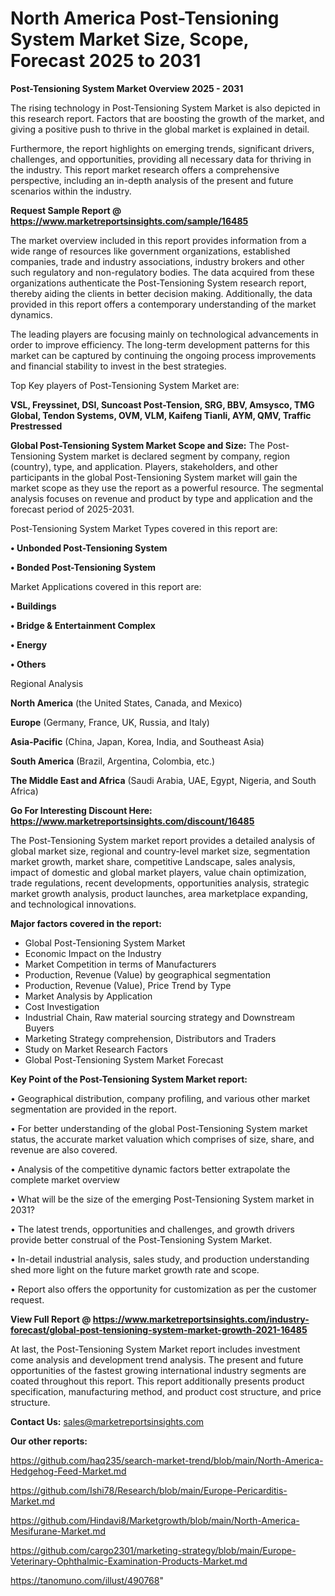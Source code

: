 # North America Post-Tensioning System Market Size, Scope, Forecast 2025 to 2031

<Strong> Post-Tensioning System Market Overview 2025 - 2031</strong>

The rising technology in Post-Tensioning System Market is also depicted in this research report. Factors that are boosting the growth of the market, and giving a positive push to thrive in the global market is explained in detail.

Furthermore, the report highlights on emerging trends, significant drivers, challenges, and opportunities, providing all necessary data for thriving in the industry. This report market research offers a comprehensive perspective, including an in-depth analysis of the present and future scenarios within the industry.

<strong>Request Sample Report @ <a href=https://www.marketreportsinsights.com/sample/16485>https://www.marketreportsinsights.com/sample/16485</a></strong>

The market overview included in this report provides information from a wide range of resources like government organizations, established companies, trade and industry associations, industry brokers and other such regulatory and non-regulatory bodies. The data acquired from these organizations authenticate the Post-Tensioning System research report, thereby aiding the clients in better decision making. Additionally, the data provided in this report offers a contemporary understanding of the market dynamics.

The leading players are focusing mainly on technological advancements in order to improve efficiency. The long-term development patterns for this market can be captured by continuing the ongoing process improvements and financial stability to invest in the best strategies.

Top Key players of Post-Tensioning System Market are:

<strong>VSL, Freyssinet, DSI, Suncoast Post-Tension, SRG, BBV, Amsysco, TMG Global, Tendon Systems, OVM, VLM, Kaifeng Tianli, AYM, QMV, Traffic Prestressed</strong>

<strong><b>Global Post-Tensioning System Market Scope and Size:</b></strong>
The Post-Tensioning System market is declared segment by company, region (country), type, and application. Players, stakeholders, and other participants in the global Post-Tensioning System market will gain the market scope as they use the report as a powerful resource. The segmental analysis focuses on revenue and product by type and application and the forecast period of 2025-2031.

Post-Tensioning System Market Types covered in this report are:

<strong>• Unbonded Post-Tensioning System

• Bonded Post-Tensioning System</strong>

Market Applications covered in this report are:

<strong>• Buildings

• Bridge & Entertainment Complex

• Energy

• Others</strong> 

Regional Analysis

<strong>North America</strong> (the United States, Canada, and Mexico)

<strong>Europe</strong> (Germany, France, UK, Russia, and Italy)

<strong>Asia-Pacific</strong> (China, Japan, Korea, India, and Southeast Asia)

<strong>South America</strong> (Brazil, Argentina, Colombia, etc.)

<strong>The Middle East and Africa</strong> (Saudi Arabia, UAE, Egypt, Nigeria, and South Africa)

<strong>Go For Interesting Discount Here: <a href=https://www.marketreportsinsights.com/discount/16485>https://www.marketreportsinsights.com/discount/16485</a></strong>

The Post-Tensioning System market report provides a detailed analysis of global market size, regional and country-level market size, segmentation market growth, market share, competitive Landscape, sales analysis, impact of domestic and global market players, value chain optimization, trade regulations, recent developments, opportunities analysis, strategic market growth analysis, product launches, area marketplace expanding, and technological innovations.

<strong><b>Major factors covered in the report:</b></strong>
<ul>
  <li>Global Post-Tensioning System Market </li>
  <li>Economic Impact on the Industry</li>
  <li>Market Competition in terms of Manufacturers</li>
  <li>Production, Revenue (Value) by geographical segmentation</li>
  <li>Production, Revenue (Value), Price Trend by Type</li>
  <li>Market Analysis by Application</li>
  <li>Cost Investigation</li>
  <li>Industrial Chain, Raw material sourcing strategy and Downstream Buyers</li>
  <li>Marketing Strategy comprehension, Distributors and Traders</li>
  <li>Study on Market Research Factors</li>
  <li>Global Post-Tensioning System Market Forecast</li>
</ul>

<strong><b>Key Point of the Post-Tensioning System Market report:</b></strong>

• Geographical distribution, company profiling, and various other market segmentation are provided in the report.

• For better understanding of the global Post-Tensioning System market status, the accurate market valuation which comprises of size, share, and revenue are also covered.

• Analysis of the competitive dynamic factors better extrapolate the complete market overview

• What will be the size of the emerging Post-Tensioning System market in 2031?

• The latest trends, opportunities and challenges, and growth drivers provide better construal of the Post-Tensioning System Market.

• In-detail industrial analysis, sales study, and production understanding shed more light on the future market growth rate and scope.

• Report also offers the opportunity for customization as per the customer request.

<strong><b>View Full Report @ <a href=https://www.marketreportsinsights.com/industry-forecast/global-post-tensioning-system-market-growth-2021-16485>https://www.marketreportsinsights.com/industry-forecast/global-post-tensioning-system-market-growth-2021-16485</a></b></strong>


At last, the Post-Tensioning System Market report includes investment come analysis and development trend analysis. The present and future opportunities of the fastest growing international industry segments are coated throughout this report. This report additionally presents product specification, manufacturing method, and product cost structure, and price structure.

<strong>Contact Us:</strong>
sales@marketreportsinsights.com

<strong>Our other reports:</strong>

<a href=https://github.com/haq235/search-market-trend/blob/main/North-America-Hedgehog-Feed-Market.md>https://github.com/haq235/search-market-trend/blob/main/North-America-Hedgehog-Feed-Market.md</a>

<a href=https://github.com/Ishi78/Research/blob/main/Europe-Pericarditis-Market.md>https://github.com/Ishi78/Research/blob/main/Europe-Pericarditis-Market.md</a>

<a href=https://github.com/Hindavi8/Marketgrowth/blob/main/North-America-Mesifurane-Market.md>https://github.com/Hindavi8/Marketgrowth/blob/main/North-America-Mesifurane-Market.md</a>

<a href=https://github.com/cargo2301/marketing-strategy/blob/main/Europe-Veterinary-Ophthalmic-Examination-Products-Market.md>https://github.com/cargo2301/marketing-strategy/blob/main/Europe-Veterinary-Ophthalmic-Examination-Products-Market.md</a>

<a href=https://tanomuno.com/illust/490768>https://tanomuno.com/illust/490768</a>"
